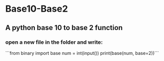 # Base10-Base2
<h2>A python base 10 to base 2 function</h2>

<h3>open a new file in the folder and write:</h3>
```from binary import base
num = int(input())
print(base(num, base=2))```
